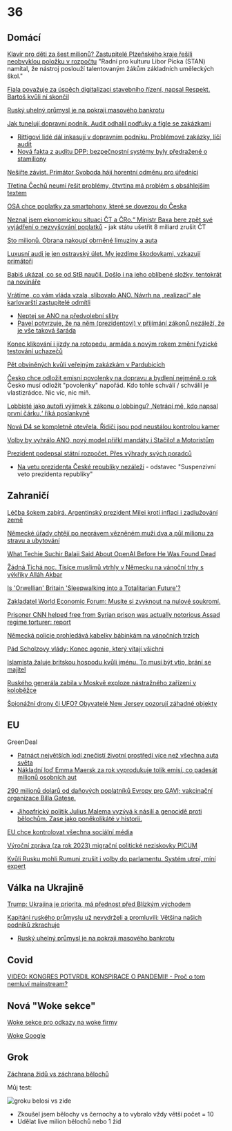 # 36

## Domácí

[Klavír pro děti za šest milionů? Zastupitelé Plzeňského kraje řešili neobvyklou položku v rozpočtu](https://www.novinky.cz/clanek/domaci-zpravy-plzensky-kraj-klavir-pro-deti-za-sest-milionu-zastupitele-plzenskeho-kraje-resili-neobvyklou-polozku-v-rozpoctu-40501500) "Radní pro kulturu Libor Picka (STAN) namítal, že nástroj poslouží talentovaným žákům základních uměleckých škol."

[Fiala považuje za úspěch digitalizaci stavebního řízení, napsal Respekt. Bartoš kvůli ní skončil](https://cnn.iprima.cz/vlada-precenuje-sve-uspechy-uvedl-respekt-kabinet-ani-zdaleka-nesplnil-vse-co-si-vytycil-456035)

[Ruský uhelný průmysl je na pokraji masového bankrotu](https://www.novinky.cz/clanek/valka-na-ukrajine-rusky-uhelny-prumysl-je-na-pokraji-masoveho-bankrotu-40501038)

[Jak tunelují dopravní podnik. Audit odhalil podfuky a fígle se zakázkami](https://www.idnes.cz/zpravy/domaci/audit-dpp-korupce-dozimetr-praha.A241211_194821_domaci_vals)
 * [Rittigovi lidé dál inkasují v dopravním podniku. Problémové zakázky, líčí audit](https://www.idnes.cz/zpravy/domaci/dpp-praha-ivo-rittig-zadina-zenisek-audit-zakazka.A241211_190643_domaci_vals?zdroj=sph_hp)
  * [Nová fakta z auditu DPP: bezpečnostní systémy byly předražené o stamiliony](https://www.idnes.cz/zpravy/domaci/dopravni-podnik-praha-audit-bezpecnostni-system-metro.A241212_195924_domaci_vals)

[Nešiřte závist. Primátor Svoboda hájí horentní odměnu pro úřednici](https://www.novinky.cz/clanek/domaci-nesirte-zavist-primator-svoboda-haji-horentni-odmenu-pro-urednici-40500433)

[Třetina Čechů neumí řešit problémy, čtvrtina má problém s obsáhlejším textem](https://www.novinky.cz/clanek/domaci-tretina-cechu-neumi-resit-problemy-ctvrtina-ma-problem-s-obsahlejsim-textem-40500565)

[OSA chce poplatky za smartphony, které se dovezou do Česka](https://dotekomanie.cz/2024/12/osa-chce-poplatky-za-smartphony-ktere-se-dovezou-do-ceska/)

[Neznal jsem ekonomickou situaci ČT a ČRo.“ Ministr Baxa bere zpět své vyjádření o nezvyšování poplatků](https://www.echo24.cz/a/HZyh8/zpravy-domov-neznal-jsem-ekonomickou-situaci-v-ct-a-cro-hajila-sva-slova-ministr-baxa) - jak státu ušetřit 8 miliard zrušit ČT

[Sto milionů. Obrana nakoupí obrněné limuzíny a auta](https://www.novinky.cz/clanek/domaci-obrana-nakoupi-obrnene-limuziny-a-auta-za-sto-milionu-40500770)

[Luxusní audi je jen ostravský úlet. My jezdíme škodovkami, vzkazují primátoři](https://www.novinky.cz/clanek/domaci-luxusni-audi-je-jen-ostravsky-ulet-my-jezdime-skodovkami-vzkazuji-primatori-40500902)

[Babiš ukázal, co se od StB naučil. Došlo i na jeho oblíbené složky, tentokrát na novináře](https://www.forum24.cz/babis-ukazal-co-se-od-stb-naucil-doslo-i-na-jeho-obblibene-slozky-tentokrat-na-novinare)

[Vrátíme, co vám vláda vzala, slibovalo ANO. Návrh na „realizaci“ ale karlovarští zastupitelé odmítli](https://www.novinky.cz/clanek/domaci-vratime-co-vam-vlada-vzala-slibovalo-ano-navrh-na-realizaci-ale-karlovarsti-zastupitele-odmitli-40501093)
 * [Neptej se ANO na předvolební sliby](https://x.com/Mirdas666/status/1868679600785813856)
 * [Pavel potvrzuje, že na něm (prezidentovi) v přijímání zákonů nezáleží, že je vše taková šaráda](https://x.com/prezidentpavel/status/1869050899030491376)

[Konec klikování i jízdy na rotopedu, armáda s novým rokem změní fyzické testování uchazečů](https://www.novinky.cz/clanek/domaci-konec-klikovani-i-jizdy-na-rotopedu-armada-s-novym-rokem-zmeni-fyzicke-testovani-uchazecu-40501279)

[Pět obviněných kvůli veřejným zakázkám v Pardubicích](https://www.novinky.cz/clanek/krimi-pet-obvinenych-kvuli-verejnym-zakazkam-v-pardubicich-40501339)

[Česko chce odložit emisní povolenky na dopravu a bydlení nejméně o rok](https://www.novinky.cz/clanek/ekonomika-cesko-chce-odlozit-emisni-povolenky-na-dopravu-a-bydleni-nejmene-o-rok-40501345) Česko musí odložit "povolenky" napořád. Kdo tohle schválí / schválil je vlastizrádce. Nic víc, nic míň.

[Lobbisté jako autoři výjimek k zákonu o lobbingu? ‚Netrápí mě, kdo napsal první čárku,‘ říká poslankyně](https://www.irozhlas.cz/zpravy-domov/poslanci-lobbing-vyjimky-registr-lobbistu_2412160500_kno)

[Nová D4 se kompletně otevřela. Řidiči jsou pod neustálou kontrolou kamer](https://www.novinky.cz/clanek/ekonomika-ridici-vjeli-na-novou-d4-jsou-pod-neustalou-kontrolou-kamer-40501410)

[Volby by vyhrálo ANO, nový model přiřkl mandáty i Stačilo! a Motoristům](https://www.idnes.cz/zpravy/domaci/volebni-model-nms-research-prosinec-uspeli-by-i-motoriste-sobe-i-stacilo.A241217_101908_domaci_kop)

[Prezident podepsal státní rozpočet. Přes výhrady svých poradců](https://www.novinky.cz/clanek/ekonomika-prezident-podepsal-statni-rozpocet-40501510)
 * [Na vetu prezidenta České republiky nezáleží](https://www.psp.cz/sqw/hp.sqw?k=173) - odstavec "Suspenzivní veto prezidenta republiky"

## Zahraničí

[Léčba šokem zabírá. Argentinský prezident Milei krotí inflaci i zadlužování země](https://www.novinky.cz/clanek/ekonomika-lecba-sokem-zabira-argentinsky-prezident-milei-kroti-inflaci-i-zadluzovani-zeme-40500812)

[Německé úřady chtějí po neprávem vězněném muži dva a půl milionu za stravu a ubytování](https://www.novinky.cz/clanek/zahranicni-nemecke-urady-chteji-po-nepravem-veznenem-muzi-dva-a-pul-milionu-za-stravu-a-ubytovani-40501017)

[What Techie Suchir Balaji Said About OpenAI Before He Was Found Dead](https://www.ndtv.com/world-news/suchir-balaji-openai-sam-altman-whistleblower-suchir-balaji-found-dead-what-he-said-about-openai-7245051)

[Žádná Tichá noc. Tisíce muslimů vtrhly v Německu na vánoční trhy s výkřiky Alláh Akbar](https://www.echo24.cz/a/H7sJg/svet-zpravy-zadna-ticha-noc-tisice-muslimu-vtrhly-nemecku-vanocni-trhy-vykriky-allahu-akbar)

[Is 'Orwellian' Britain 'Sleepwalking into a Totalitarian Future'?](https://www.youtube.com/watch?v=xHmuV6_mQjY)

[Zakladatel World Economic Forum: Musíte si zvyknout na nulové soukromí.](https://x.com/wideawake_media/status/1868624686076362766)

[Prisoner CNN helped free from Syrian prison was actually notorious Assad regime torturer: report](https://nypost.com/2024/12/16/world-news/prisoner-filmed-by-cnn-being-freed-from-syrian-prison-was-actually-notorious-assad-regime-torturer-report/)

[Německá policie prohledává kabelky bábinkám na vánočních trzích](https://x.com/Honza4746/status/1868943324448723319)

[Pád Scholzovy vlády: Konec agonie, který vítají všichni](https://www.seznamzpravy.cz/clanek/zahranicni-stredni-evropa-bez-dluhu-to-neslo-proc-musela-skoncit-nemecka-vlada-264042)

[Islamista žaluje britskou hospodu kvůli jménu. To musí být vtip, brání se majitel](https://www.idnes.cz/ekonomika/zahranicni/velka-britanie-saracen-hlava-hospoda-zaloba-dzihadista.A241216_094428_eko-zahranicni_jadv?zdroj=cxrecs#cxrecs_s)

[Ruského generála zabila v Moskvě exploze nástražného zařízení v koloběžce](https://www.novinky.cz/clanek/zahranicni-evropa-pri-vybuchu-v-moskve-zahynuli-dva-lide-vcetne-generala-40501376)

[Špionážní drony či UFO? Obyvatelé New Jersey pozorují záhadné objekty](https://ct24.ceskatelevize.cz/clanek/svet/spionazni-drony-ci-ufo-obyvatele-new-jersey-pozoruji-zahadne-objekty-356255)


## EU

GreenDeal
  *  [Patnáct největších lodí znečistí životní prostředí více než všechna auta světa](https://www.idnes.cz/auto/zpravodajstvi/patnact-nejvetsich-lodi-znecisti-zivotni-prostredi-vice-nez-vsechna-auta-sveta.A090426_191128_automoto_vok)
  *  [Nákladní loď Emma Maersk za rok vyprodukuje tolik emisí, co padesát milionů osobních aut](https://medium.seznam.cz/clanek/jarda-dedek-nakladni-lod-emma-maersk-za-rok-vyprodukuje-tolik-emisi-co-padesat-milionu-osobnich-aut-104728)

[290 milionů dolarů od daňových poplatníků Evropy pro GAVI; vakcinační organizace Billa Gatese.](https://x.com/liz_churchill10/status/1867457625514029289)
 * [Jihoafrický politik Julius Malema vyzývá k násilí a genocidě proti bělochům. Zase jako poněkolikáté v historii.](https://x.com/EndWokeness/status/1868153797597417599)

[EU chce kontrolovat všechna sociální média](https://x.com/wideawake_media/status/1868616206296486054)

[Výroční zpráva (za rok 2023) migrační politické neziskovky PICUM](https://x.com/RobertKotzian/status/1868776656011407827)

[Kvůli Rusku mohli Rumuni zrušit i volby do parlamentu. Systém utrpí, míní expert](https://www.idnes.cz/zpravy/zahranicni/rumunsko-prezidentske-volby-ustavni-soud-zruseni-vysledky.A241209_082953_zahranicni_dtt)

## Válka na Ukrajině

[Trump: Ukrajina je priorita, má přednost před Blízkým východem](https://www.novinky.cz/clanek/valka-na-ukrajine-trump-ukrajina-je-priorita-ma-prednost-pred-blizkym-vychodem-40500813)

[Kapitáni ruského průmyslu už nevydrželi a promluvili: Většina našich podniků zkrachuje](https://www.novinky.cz/clanek/zahranicni-evropa-kapitani-ruskeho-prumyslu-uz-nevydrzeli-a-promluvili-vetsina-nasich-podniku-zkrachuje-40500801)
 * [Ruský uhelný průmysl je na pokraji masového bankrotu](https://www.novinky.cz/clanek/valka-na-ukrajine-rusky-uhelny-prumysl-je-na-pokraji-masoveho-bankrotu-40501038)

## Covid

[VIDEO: KONGRES POTVRDIL KONSPIRACE O PANDEMII! - Proč o tom nemluví mainstream?](https://www.youtube.com/watch?v=M-S8wogjAOU&t=510s)

## Nová "Woke sekce"

[Woke sekce pro odkazy na woke firmy](https://github.com/ministerstvopravdy/Woke/blob/main/index.md)

[Woke Google](https://x.com/libsoftiktok/status/1866871738945974493)

## Grok

[Záchrana židů vs záchrana bělochů](https://x.com/jakeshieldsajj/status/1867844100051153113)

Můj test:

![groku belosi vs zide](https://github.com/user-attachments/assets/98bb928b-2dd5-4929-9f1c-f69cdfecfafe)
 * Zkoušel jsem bělochy vs černochy a to vybralo vždy větší počet = 10
 * Udělat live milion bělochů nebo 1 žid

